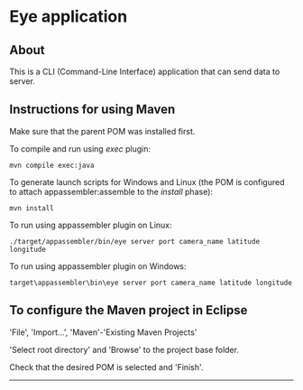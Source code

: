 # Eye application

## About

This is a CLI (Command-Line Interface) application that can send data to server.


## Instructions for using Maven

Make sure that the parent POM was installed first.

To compile and run using _exec_ plugin:

```
mvn compile exec:java
```

To generate launch scripts for Windows and Linux
(the POM is configured to attach appassembler:assemble to the _install_ phase):

```
mvn install
```

To run using appassembler plugin on Linux:

```
./target/appassembler/bin/eye server port camera_name latitude longitude
```

To run using appassembler plugin on Windows:

```
target\appassembler\bin\eye server port camera_name latitude longitude
```

## To configure the Maven project in Eclipse

'File', 'Import...', 'Maven'-'Existing Maven Projects'

'Select root directory' and 'Browse' to the project base folder.

Check that the desired POM is selected and 'Finish'.


----

